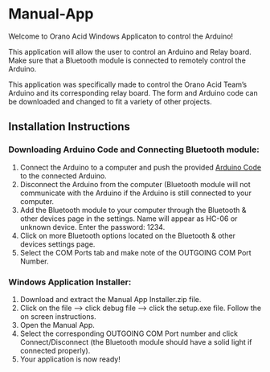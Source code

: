# Manual-App

Welcome to Orano Acid Windows Applicaton to control the Arduino! <br>

This application will allow the user to control an Arduino and Relay board. Make sure that a Bluetooth module is connected to remotely control the Arduino. <br>

This application was specifically made to control the Orano Acid Team’s Arduino and its corresponding relay board. The form and Arduino code can be downloaded and changed to fit a variety of other projects. <br>

## Installation Instructions <br>

### Downloading Arduino Code and Connecting Bluetooth module: <br>
1.	Connect the Arduino to a computer and push the provided <a href ="https://github.com/estrlee/Manual-App/blob/master/windows_arduinocode.zip"> Arduino Code </a> to the connected Arduino.
2.	Disconnect the Arduino from the computer (Bluetooth module will not communicate with the Arduino if the Arduino is still connected to your computer.
3.	Add the Bluetooth module to your computer through the Bluetooth & other devices page in the settings. Name will appear as HC-06 or unknown device. Enter the password: 1234.
4.	Click on more Bluetooth options located on the Bluetooth & other devices settings page.
5.	Select the COM Ports tab and make note of the OUTGOING COM Port Number.

### Windows Application Installer: <br>
1.	Download and extract the Manual App Installer.zip file.
2.	Click on the file --> click debug file --> click the setup.exe file. Follow the on screen instructions.
3.	Open the Manual App.
4.	Select the corresponding OUTGOING COM Port number and click Connect/Disconnect (the Bluetooth module should have a solid light if connected properly).
5.	Your application is now ready!

